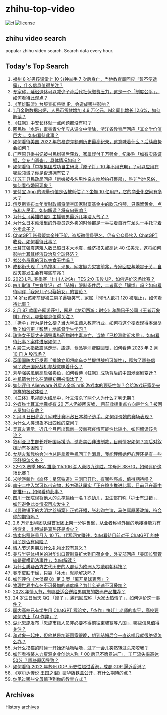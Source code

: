 # zhihu-top-video

[![ci](https://github.com/RyuSeiri/zhihu-top-video/actions/workflows/ci.yml/badge.svg)](https://github.com/RyuSeiri/zhihu-top-video/actions/workflows/ci.yml)
[![license](https://img.shields.io/github/license/RyuSeiri/zhihu-top-video)](https://github.com/RyuSeiri/zhihu-top-video/blob/master/LICENSE)

## zhihu video search

popular zhihu video search. Search data every hour.

## Today's Top Search

<!-- BEGIN -->
<!-- UpdateTime Sat Feb 11 2023 04:15:22 GMT+0800 (China Standard Time) -->

1. [福州 8 岁男孩课堂上 10 分钟举手 7 次后身亡，当地教育局回应「暂不便透露」，什么信息值得关注？](https://www.zhihu.com/question/583135834)
1. [专家称，延迟退休可以减少子孙后代社保缴费压力，这是一个「制度公平」，如何看待此观点？](https://www.zhihu.com/question/583205512)
1. [《英雄联盟》台服宣布将锁 IP，会造成哪些影响？](https://www.zhihu.com/question/583163266)
1. [1 月金融数据出炉，人民币贷款增加 4.9 万亿元，M2 同比增长 12.6%，如何解读？](https://www.zhihu.com/question/583202284)
1. [《狂飙》中安长林就一点问题都没有吗？](https://www.zhihu.com/question/581839339)
1. [网民称「水浒」毒害青少年应从课文中清除，浙江省教育厅回应「其文学价值巨大」，如何看待此事？](https://www.zhihu.com/question/583149174)
1. [如何看待美国 2022 年贸易逆差额创历史最高纪录，这意味着什么？后续趋势会如何？](https://www.zhihu.com/question/582933346)
1. [广西原县委书记被村民绑架后获救，家属疑付千万赎金，纪委称「如有实质证据，会专门调查」，具体情况如何？](https://www.zhihu.com/question/583155127)
1. [如何看待「中核集团成功自主研发『原子灯』10 年不用充电」？可以应用在哪些领域？你是否想拥有它？](https://www.zhihu.com/question/583071413)
1. [江苏丰县民政局回应「新娘被多名男性亲友吻脸拍打臀部」，称非当地风俗，如何看待婚闹现象？](https://www.zhihu.com/question/583136134)
1. [支付宝 App 的流量价值是否被低估了？坐拥 10 亿用户，它的商业化空间有多大？](https://www.zhihu.com/question/583135778)
1. [俄罗斯宣布本年度财政部将清空国家财富基金中的欧元份额，只保留黄金、卢布和人民币，如何解读？将有何影响？](https://www.zhihu.com/question/583148024)
1. [为什么《英雄联盟》主播骚男最近几年没人气了？](https://www.zhihu.com/question/579015635)
1. [为什么日本动漫里的外卖员送外卖的时候都是一手扶着自行车龙头一手托举着外卖盒子？](https://www.zhihu.com/question/582800097)
1. [ChatGPT 账号贩卖全线下架，盗版微信号更名，仍有公众号接入 ChatGPT 收费，如何看待此事？](https://www.zhihu.com/question/582948141)
1. [土耳其强震遇难人数已超日本大地震，经济损失或高达 40 亿美元，这将如何影响土耳其经济政治及全球经济？](https://www.zhihu.com/question/583139583)
1. [考公务员真的可以衣食无忧吗？](https://www.zhihu.com/question/573640753)
1. [成都街头现「飞鸟撞树」现象，网友疑为灾害前兆，专家回应与地震无关，自然灾害发生会有哪些前兆？](https://www.zhihu.com/question/582984370)
1. [2023 LPL 春季赛「仁川人对决」TES 2:0 击败 UP，如何评价这场比赛？](https://www.zhihu.com/question/583246819)
1. [四川取消「生育登记」对「结婚」限制条件后，二者真会「解绑」吗？如何看待网评「我家儿子只娶嫡女」的言论？](https://www.zhihu.com/question/583167820)
1. [14 岁女孩死前疑被三男子逼吸笑气，家属「同行人欲打 120 被阻止」，如何看待此事？](https://www.zhihu.com/question/582927145)
1. [2 月 87 款国产网游获批，网易《梦幻西游：时空》和腾讯子公司《王者万象棋》在列，哪些信息值得关注？](https://www.zhihu.com/question/583255345)
1. [「撕伞」行为是什么梗？当大学生踏入教育行业，如何将这个梗表现得淋漓尽致？如何更「智慧」地监督学生学习？](https://www.zhihu.com/question/582948882)
1. [珠海女子帮丈夫销毁毒狗药物时中毒身亡，当地「已检测附近水质」，如何看待此事？案件进展如何？](https://www.zhihu.com/question/582931203)
1. [A 股三大指数震荡走弱，旅游、食品等消费股回暖，如何看待 2023 年 2 月 10 日 A 股市场？](https://www.zhihu.com/question/582999836)
1. [英国国防大臣发声「排除立即将向乌克兰提供战机可能性」，释放了哪些信号？欧洲国家战机参战意味着什么？](https://www.zhihu.com/question/583047397)
1. [刘华强买瓜到高启强卖鱼，如何看待《狂飙》成功背后的中国涉案剧变迁？](https://www.zhihu.com/question/582917153)
1. [神机箭为什么在清朝初期被淘汰了？](https://www.zhihu.com/question/582916922)
1. [如何评价 Alienware 外星人全新 m18 游戏本的顶级性能？会给游戏玩家带来怎样的极致体验？](https://www.zhihu.com/question/582941163)
1. [《三体》电视剧大结局中，叶文洁杀了两个人为什么才判无期？](https://www.zhihu.com/question/582301297)
1. [外媒称土耳其地震或有 20 万人仍被困废墟， 目前救援重点方向是什么？被困人员如何自救？](https://www.zhihu.com/question/583137740)
1. [2 月 6 日田亮女儿网球比赛不敌日本种子选手，如何评价她的赛场表现？](https://www.zhihu.com/question/582635570)
1. [为什么人类想象不出四维的空间？](https://www.zhihu.com/question/40217873)
1. [吴尊友表示，近几个月再出现新一波新冠疫情可能性比较小，如何解读该言论？](https://www.zhihu.com/question/582961315)
1. [叙利亚卫生部长呼吁国际援助，谴责美西非法制裁，目前情况如何？震后对叙援助有多困难？](https://www.zhihu.com/question/582798530)
1. [女朋友和我约会时也总是拿着手机回工作消息，我能理解她但心理还是有一些不舒服怎么办？](https://www.zhihu.com/question/581984665)
1. [22-23 赛季 NBA 雄鹿 115:106 湖人豪取九连胜，字母哥 38+10，如何评价这场比赛？](https://www.zhihu.com/question/583143923)
1. [米哈游新作《崩坏：星穹铁道》三测已开启，有哪些亮点，值得期待吗？](https://www.zhihu.com/question/583145042)
1. [南宁二中入学可以带宠物，校方确认属实「正在稳步推进此事，目前只在高中部推行」，如何看待此事？](https://www.zhihu.com/question/582938743)
1. [四川一医院误将他人的头孢输给一名 1 岁幼儿，卫生部门称「护士有过错」，如何避免此类情况再次发生？](https://www.zhihu.com/question/582642233)
1. [《显微镜下的大明之丝绢案》正式开播，张若昀主演，马伯庸原著改编，符合你的期待吗？](https://www.zhihu.com/question/582585740)
1. [2.6 万元出境团队游首发团上架一分钟售罄，从业者称境外目的地接待能力有待恢复，出境游是真热还是虚火？](https://www.zhihu.com/question/582581954)
1. [售卖出租账号月入 10 万、代写网文赚钱，如何看待目前对于 ChatGPT 的使用？是否有风险？](https://www.zhihu.com/question/583129030)
1. [情人节送男朋友什么礼物比较有意义？](https://www.zhihu.com/question/290237013)
1. [美与半导体相关的对华出口管制将扩大到日荷企业，外交部回应「美国长臂管辖是蛮横司法事件」，如何解读？](https://www.zhihu.com/question/583174889)
1. [为什么质疑西方古代历史的人都认为欧洲人抄袭明朝科技？](https://www.zhihu.com/question/553790724)
1. [春季皮肤干燥，只靠「补水」就能解决吗？](https://www.zhihu.com/question/581140806)
1. [如何评价《大侦探 8》第 3 案「离开星球表面」？](https://www.zhihu.com/question/582937019)
1. [物理世界中存在不可叠加的速度吗？为什么光速不可叠加？](https://www.zhihu.com/question/581141399)
1. [2023 年情人节，有哪些适合送给男朋友的数码产品推荐？](https://www.zhihu.com/question/582415666)
1. [24 岁生日当天 QQ 「崩了」，腾讯回应称「大家太热情了」，如何评价这一事件？](https://www.zhihu.com/question/583144965)
1. [国内高校已有学生用 ChatGPT 写论文，「杰作」快赶上老师的水平，高校要如何防止「AI 作弊」？](https://www.zhihu.com/question/583132775)
1. [湖北恩施发布「恩施市籍人员非必要不得前往柬埔寨等八国」，哪些信息值得关注？](https://www.zhihu.com/question/582655146)
1. [和对象一起住，但他总是加班回家很晚，想到结婚后会一直这样我就很绝望怎么办？](https://www.zhihu.com/question/581984563)
1. [为什么摸猫的时候一开始还咕噜咕噜，过了一会儿突然转过头来咬我？](https://www.zhihu.com/question/582624862)
1. [如何看待某人力资源企业创始人称「 00 后已不愿意进厂」，工厂流失率高达 50% ？哪些原因导致？](https://www.zhihu.com/question/582925192)
1. [如何看待 2022 年苏州 GDP 历史性超过香港，成都 GDP 逼近香港？](https://www.zhihu.com/question/582343412)
1. [《塞尔达传说 王国之泪》豪华版铁盒公开，有什么期待的点？](https://www.zhihu.com/question/582920046)
1. [你见过哪些父母惊艳到你的教育方式？](https://www.zhihu.com/question/264918610)

<!-- END -->

## Archives

History [archives](./archives)
